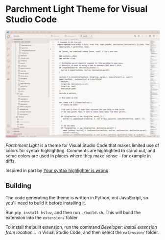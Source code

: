 # Parchment Light Theme for Visual Studio Code

![Screenshot](https://raw.githubusercontent.com/c2d7fa/vscode-parchment-light/master/screenshot.png)

*Parchment Light* is a theme for Visual Studio Code that makes limited use of colors for syntax highlighting. Comments are highlighted to stand out, and some colors are used in places where they make sense – for example in diffs.

Inspired in part by [Your syntax highlighter is wrong](https://jameshfisher.com/2014/05/11/your-syntax-highlighter-is-wrong/).

## Building

The code generating the theme is written in Python, not JavaScript, so you'll need to build it before installing it.

Run `pip install hsluv`, and then run `./build.sh`. This will build the extension into the `extension/` folder.

To install the built extension, run the command *Developer: Install extension from location...* in Visual Studio Code, and then select the `extension/` folder.